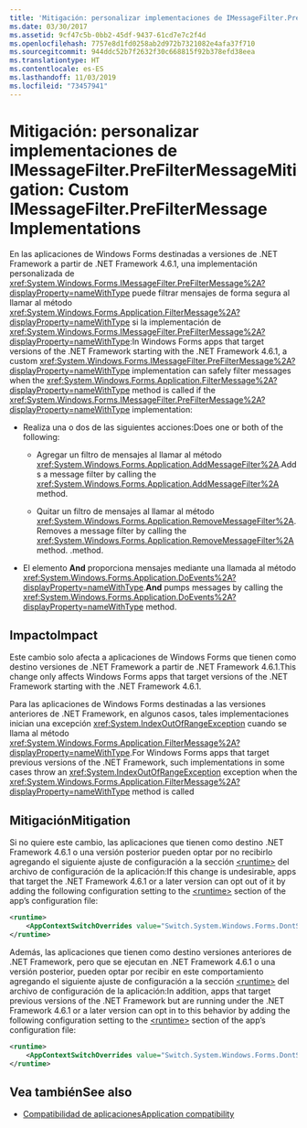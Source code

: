 ```yaml
---
title: 'Mitigación: personalizar implementaciones de IMessageFilter.PreFilterMessage'
ms.date: 03/30/2017
ms.assetid: 9cf47c5b-0bb2-45df-9437-61cd7e7c2f4d
ms.openlocfilehash: 7757e8d1fd0258ab2d972b7321082e4afa37f710
ms.sourcegitcommit: 944ddc52b7f2632f30c668815f92b378efd38eea
ms.translationtype: HT
ms.contentlocale: es-ES
ms.lasthandoff: 11/03/2019
ms.locfileid: "73457941"
---
```

# <a name="mitigation-custom-imessagefilterprefiltermessage-implementations"></a><span data-ttu-id="52e7e-102">Mitigación: personalizar implementaciones de IMessageFilter.PreFilterMessage</span><span class="sxs-lookup"><span data-stu-id="52e7e-102">Mitigation: Custom IMessageFilter.PreFilterMessage Implementations</span></span>

<span data-ttu-id="52e7e-103">En las aplicaciones de Windows Forms destinadas a versiones de .NET Framework a partir de .NET Framework 4.6.1, una implementación personalizada de <xref:System.Windows.Forms.IMessageFilter.PreFilterMessage%2A?displayProperty=nameWithType> puede filtrar mensajes de forma segura al llamar al método <xref:System.Windows.Forms.Application.FilterMessage%2A?displayProperty=nameWithType> si la implementación de <xref:System.Windows.Forms.IMessageFilter.PreFilterMessage%2A?displayProperty=nameWithType>:</span><span class="sxs-lookup"><span data-stu-id="52e7e-103">In Windows Forms apps that target versions of the .NET Framework starting with the .NET Framework 4.6.1, a custom <xref:System.Windows.Forms.IMessageFilter.PreFilterMessage%2A?displayProperty=nameWithType> implementation can safely filter messages when the <xref:System.Windows.Forms.Application.FilterMessage%2A?displayProperty=nameWithType> method is called if the <xref:System.Windows.Forms.IMessageFilter.PreFilterMessage%2A?displayProperty=nameWithType> implementation:</span></span>

- <span data-ttu-id="52e7e-104">Realiza una o dos de las siguientes acciones:</span><span class="sxs-lookup"><span data-stu-id="52e7e-104">Does one or both of the following:</span></span>

  - <span data-ttu-id="52e7e-105">Agregar un filtro de mensajes al llamar al método <xref:System.Windows.Forms.Application.AddMessageFilter%2A>.</span><span class="sxs-lookup"><span data-stu-id="52e7e-105">Adds a message filter by calling the <xref:System.Windows.Forms.Application.AddMessageFilter%2A> method.</span></span>

  - <span data-ttu-id="52e7e-106">Quitar un filtro de mensajes al llamar al método <xref:System.Windows.Forms.Application.RemoveMessageFilter%2A>.</span><span class="sxs-lookup"><span data-stu-id="52e7e-106">Removes a message filter by calling the <xref:System.Windows.Forms.Application.RemoveMessageFilter%2A> method.</span></span> <span data-ttu-id="52e7e-107">.</span><span class="sxs-lookup"><span data-stu-id="52e7e-107">method.</span></span>

- <span data-ttu-id="52e7e-108">El elemento **And** proporciona mensajes mediante una llamada al método <xref:System.Windows.Forms.Application.DoEvents%2A?displayProperty=nameWithType>.</span><span class="sxs-lookup"><span data-stu-id="52e7e-108">**And** pumps messages by calling the <xref:System.Windows.Forms.Application.DoEvents%2A?displayProperty=nameWithType> method.</span></span>

## <a name="impact"></a><span data-ttu-id="52e7e-109">Impacto</span><span class="sxs-lookup"><span data-stu-id="52e7e-109">Impact</span></span>

<span data-ttu-id="52e7e-110">Este cambio solo afecta a aplicaciones de Windows Forms que tienen como destino versiones de .NET Framework a partir de .NET Framework 4.6.1.</span><span class="sxs-lookup"><span data-stu-id="52e7e-110">This change only affects Windows Forms apps that target versions of the .NET Framework starting with the .NET Framework 4.6.1.</span></span>

<span data-ttu-id="52e7e-111">Para las aplicaciones de Windows Forms destinadas a las versiones anteriores de .NET Framework, en algunos casos, tales implementaciones inician una excepción <xref:System.IndexOutOfRangeException> cuando se llama al método <xref:System.Windows.Forms.Application.FilterMessage%2A?displayProperty=nameWithType>.</span><span class="sxs-lookup"><span data-stu-id="52e7e-111">For Windows Forms apps that target previous versions of the .NET Framework, such implementations in some cases throw an <xref:System.IndexOutOfRangeException> exception when the <xref:System.Windows.Forms.Application.FilterMessage%2A?displayProperty=nameWithType> method is called</span></span>

## <a name="mitigation"></a><span data-ttu-id="52e7e-112">Mitigación</span><span class="sxs-lookup"><span data-stu-id="52e7e-112">Mitigation</span></span>

<span data-ttu-id="52e7e-113">Si no quiere este cambio, las aplicaciones que tienen como destino .NET Framework 4.6.1 o una versión posterior pueden optar por no recibirlo agregando el siguiente ajuste de configuración a la sección [\<runtime>](../configure-apps/file-schema/runtime/runtime-element.md) del archivo de configuración de la aplicación:</span><span class="sxs-lookup"><span data-stu-id="52e7e-113">If this change is undesirable, apps that target the .NET Framework 4.6.1 or a later version can opt out of it by adding the following configuration setting to the [\<runtime>](../configure-apps/file-schema/runtime/runtime-element.md) section of the app’s configuration file:</span></span>

```xml
<runtime>
    <AppContextSwitchOverrides value="Switch.System.Windows.Forms.DontSupportReentrantFilterMessage=true" />
</runtime>
```

<span data-ttu-id="52e7e-114">Además, las aplicaciones que tienen como destino versiones anteriores de .NET Framework, pero que se ejecutan en .NET Framework 4.6.1 o una versión posterior, pueden optar por recibir en este comportamiento agregando el siguiente ajuste de configuración a la sección [\<runtime>](../configure-apps/file-schema/runtime/runtime-element.md) del archivo de configuración de la aplicación:</span><span class="sxs-lookup"><span data-stu-id="52e7e-114">In addition, apps that target previous versions of the .NET Framework but are running under the .NET Framework 4.6.1 or a later version can opt in to this behavior by adding the following configuration setting to the [\<runtime>](../configure-apps/file-schema/runtime/runtime-element.md) section of the app’s configuration file:</span></span>

```xml
<runtime>
    <AppContextSwitchOverrides value="Switch.System.Windows.Forms.DontSupportReentrantFilterMessage=false" />
</runtime>
```

## <a name="see-also"></a><span data-ttu-id="52e7e-115">Vea también</span><span class="sxs-lookup"><span data-stu-id="52e7e-115">See also</span></span>

- [<span data-ttu-id="52e7e-116">Compatibilidad de aplicaciones</span><span class="sxs-lookup"><span data-stu-id="52e7e-116">Application compatibility</span></span>](application-compatibility.md)
